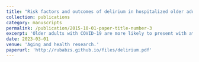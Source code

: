 ```yaml
---
title: "Risk factors and outcomes of delirium in hospitalized older adults with COVID-19: A systematic review and meta-analysis."
collection: publications
category: manuscripts
permalink: /publication/2015-10-01-paper-title-number-3
excerpt: 'Older adults with COVID-19 are more likely to present with atypical symptoms, notably delirium. The main objective of this meta-analysis is to identify risk factors for delirium and outcomes of delirium in hospitalized older adults (65 years or above) with COVID-19.'
date: 2023-03-01
venue: 'Aging and health research.'
paperurl: 'http://rubabzs.github.io/files/delirium.pdf'
---
```


